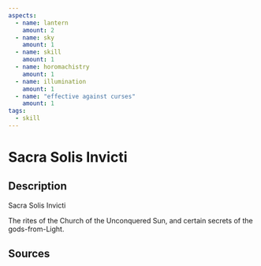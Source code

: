 ```yaml
---
aspects: 
  - name: lantern
    amount: 2
  - name: sky
    amount: 1
  - name: skill
    amount: 1
  - name: horomachistry
    amount: 1
  - name: illumination
    amount: 1
  - name: "effective against curses"
    amount: 1
tags:
  - skill
---
```


# Sacra Solis Invicti

## Description
Sacra Solis Invicti

The rites of the Church of the Unconquered Sun, and certain secrets of the gods-from-Light.
## Sources
